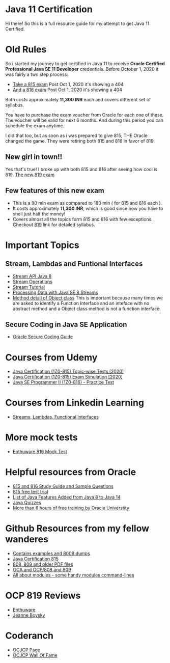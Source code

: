 # Java 11 Certification

Hi there! So this is a full resource guide for my attempt to get Java 11 Certified.


# Old Rules

So i started my journey to get certified in Java 11 to receive **Oracle Certified Professional Java SE 11 Developer** credentials.
Before October 1, 2020 it was fairly a two step process:

 - [Take a 815 exam](https://education.oracle.com/java-se-11-programmer-i/pexam_1Z0-815) Post Oct 1, 2020 it's showing a 404
 - [And a 816 exam](https://education.oracle.com/java-se-11-programmer-i/pexam_1Z0-816) Post Oct 1, 2020 it's showing a 404

Both costs approximately **11,300 INR** each and covers different set of syllabus.

You have to purchase the exam voucher from Oracle for each one of these. The voucher will be valid for next 6 months. And during this period you can schedule the exam anytime.

I did that too, but as soon as i was prepared to give 815, THE Oracle changed the game. They were retiring both 815 and 816 in favor of 819.

## New girl in town!!

Yes that's true! I broke up with both 815 and 816 after seeing how cool is 819.
[The new 819 exam](https://education.oracle.com/java-se-11-developer/pexam_1Z0-819)

## Few features of this new exam
- This is a 90 min exam as compared to 180 min ( for 815 and 816 each ).
- It costs approximately **11,300 INR**, which is good since now you have to shell just half the money! 
- Covers almost all the topics form 815 and 816 with few exceptions. Checkout [819](https://education.oracle.com/java-se-11-developer/pexam_1Z0-819) link for detailed syllabus.

# Important Topics

## Stream, Lambdas and Funtional Interfaces 
- [Stream API Java 8](https://docs.oracle.com/javase/8/docs/api/java/util/stream/Stream.html)
- [Stream Operations](https://docs.oracle.com/javase/8/docs/api/java/util/stream/package-summary.html#StreamOps)
- [Stream Tutorial](https://www.baeldung.com/java-8-streams)
- [Processing Data with Java SE 8 Streams](https://www.oracle.com/technical-resources/articles/java/ma14-java-se-8-streams.html)
- [Method detail of Object class](https://docs.oracle.com/javase/8/docs/api/java/lang/Object.html)
  This is important because many times we are asked to identify a Function Interface and an inteface with no abstract method and a Object class method is not a function interface.
  
## Secure Coding in Java SE Application
- [Oracle Secure Coding Guide](https://www.oracle.com/java/technologies/javase/seccodeguide.html#9)


# Courses from Udemy

- [Java Certification (1Z0-815) Topic-wise Tests [2020]](https://www.udemy.com/course/java-11_1z0-815/)
- [Java Certification (1Z0-815) Exam Simulation [2020]](https://www.udemy.com/course/java-se-11_1z0-815/)
- [Java SE Programmer II (1Z0-816) - Practice Test](https://www.udemy.com/course/java-se-programmer-ii-1z0-816-practice-test/)

# Courses from Linkedin Learning
- [Streams, Lambdas, Functional Interfaces](https://www.linkedin.com/learning/functional-programming-with-streams-in-java-9)

# More mock tests
- [Enthuware 816 Mock Test](https://sites.fastspring.com/enthuware/product/1z0816)

# Helpful resources from Oracle

- [815 and 816 Study Guide and Sample Questions](https://www.oracle.com/a/ocom/img/dc/ww-java11-programmer-study-guide.pdf?intcmp=WWOUCERTBLOGECBYK051720)
- [815 free test trial](https://certify.cybervista.net/products/oracle/java-se-11-programmer-i-ocp-free-trial/)
- [List of Java Features Added from Java 8 to Java 14](https://ondro.inginea.eu/index.php/new-features-between-java-8-and-java-14/)
- [Java Quizzes](https://blogs.oracle.com/javamagazine/quiz-2)
- [More than 6 hours of free training by Oracle Universtity](https://learn.oracle.com/ols/module/overview/40805/79727)

# Github Resources from my fellow wanderes

- [Contains examples and 8008 dumps](https://github.com/springapidev/java-certification)
- [Java Certification 815](https://github.com/mariazevedo88/java-certification-oca)
- [808, 809 and older PDF files](https://github.com/MohamedDhiaJemai/Books-to-Prepare-Oracle-Java-Certification-Exams)
- [OCA and OCP/808 and 809](https://github.com/egenerat/java-8-certification)
- [All about modules - some handy modules command-lines](https://github.com/boyarsky/sybex-1Z0-815-chapter-11)

# OCP 819 Reviews
- [Enthuware](https://enthuware.com/oca-ocp-java-certification-resources/255-java-certification-819-experience)
- [Jeanne Boysky](https://www.selikoff.net/2020/09/26/jeannes-experience-taking-the-1z0-819-in-the-time-of-covid-19/)

# Coderanch
- [OCJCP Page](https://coderanch.com/f/24/java-programmer-OCPJP)
- [OCJCP Wall Of Fame](https://coderanch.com/f/24/java-programmer-OCPJP)
